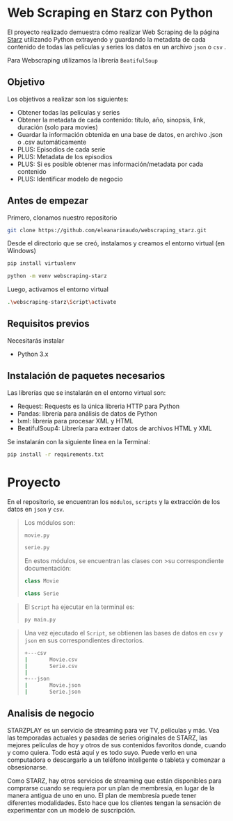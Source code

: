 # Web Scraping en Starz con Python

El proyecto realizado demuestra cómo realizar Web Scraping de la página [Starz](https://www.starz.com/ar/es/) utilizando Python extrayendo y guardando la metadata de cada contenido de todas las películas y series los datos en un archivo `json` o `csv` . 

Para Webscraping utilizamos la librería `BeatifulSoup`

## Objetivo
Los objetivos a realizar son los siguientes: 
- Obtener todas las películas y series
- Obtener la metadata de cada contenido: título, año, sinopsis, link, duración (solo para movies)
- Guardar la información obtenida en una base de datos, en archivo .json o .csv automáticamente
- PLUS: Episodios de cada serie
- PLUS: Metadata de los episodios
- PLUS: Si es posible obtener mas información/metadata por cada contenido
- PLUS: Identificar modelo de negocio

## Antes de empezar

Primero, clonamos nuestro repositorio 

```bash
git clone https://github.com/eleanarinaudo/webscraping_starz.git
```
Desde el directorio que se creó, instalamos y creamos el entorno virtual (en Windows)

```bash
pip install virtualenv
```

```bash
python -m venv webscraping-starz
```

Luego, activamos el entorno virtual
```bash
.\webscraping-starz\Script\activate
```

## Requisitos previos

Necesitarás instalar

- Python 3.x

## Instalación de paquetes necesarios

Las librerías que se instalarán en el entorno virtual son:

- Request: Requests es la única libreria HTTP para Python
- Pandas: librería para análisis de datos de Python
- lxml: librería para procesar XML y HTML
- BeatifulSoup4: Librería para extraer datos de archivos HTML y XML


Se instalarán con la siguiente línea en la Terminal:

```bash 
pip install -r requirements.txt
```

# Proyecto

En el repositorio, se encuentran los `módulos`, `scripts` y la extracción de los datos en `json` y `csv`.

>Los módulos son:
>```python
>movie.py
>```
>
>```python
>serie.py
>```
>En estos módulos, se encuentran las clases con >su correspondiente documentación: 
>
>```python
>class Movie
>```
>
>```python
>class Serie
>```

>El `Script` ha ejecutar en la terminal es:
>```bash
>py main.py
>```

>Una vez ejecutado el `Script`, se obtienen las bases de datos en `csv` y `json` en sus correspondientes directorios.
>```bash
>+---csv
>|       Movie.csv
>|       Serie.csv
>|       
>+---json
>|       Movie.json
>|       Serie.json
>```

## Analisis de negocio

STARZPLAY es un servicio de streaming para ver TV, películas y más. Vea las temporadas actuales y pasadas de series originales de STARZ, las mejores películas de hoy y otros de sus contenidos favoritos donde, cuando y como quiera. Todo está aquí y es todo suyo. Puede verlo en una computadora o descargarlo a un teléfono inteligente o tableta y comenzar a obsesionarse.

Como STARZ, hay otros servicios de streaming que están disponibles para comprarse cuando se requiera por un plan de membresía, en lugar de la manera antigua de uno en uno. El plan de membresía puede tener diferentes modalidades. Esto hace que los clientes tengan la sensación de experimentar con un modelo de suscripción.












